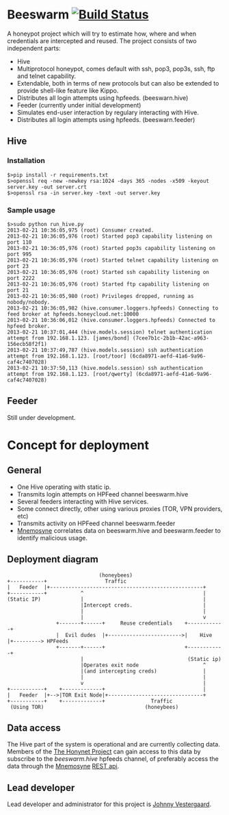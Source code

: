 # Beeswarm [![Build Status](https://travis-ci.org/johnnykv/beeswarm.png?branch=master)](https://travis-ci.org/johnnykv/beeswarm)
A honeypot project which will try to estimate how, where and when credentials are intercepted and reused.
The project consists of two independent parts:
* Hive
 * Multiprotocol honeypot, comes default with ssh, pop3, pop3s, ssh, ftp and telnet capability.
 * Extendable, both in terms of new protocols but can also be extended to provide shell-like feature like Kippo.
 * Distributes all login attempts using hpfeeds. (beeswarn.hive)
* Feeder (currently under initial development)
 * Simulates end-user interaction by regulary interacting with Hive.
 * Distributes all login attempts using hpfeeds. (beeswarn.feeder)


## Hive
### Installation
``` shell
$>pip install -r requirements.txt
$>openssl req -new -newkey rsa:1024 -days 365 -nodes -x509 -keyout server.key -out server.crt
$>openssl rsa -in server.key -text -out server.key
```

### Sample usage

```
$>sudo python run_hive.py
2013-02-21 10:36:05,975 (root) Consumer created.
2013-02-21 10:36:05,976 (root) Started pop3 capability listening on port 110
2013-02-21 10:36:05,976 (root) Started pop3s capability listening on port 995
2013-02-21 10:36:05,976 (root) Started telnet capability listening on port 23
2013-02-21 10:36:05,976 (root) Started ssh capability listening on port 2222
2013-02-21 10:36:05,976 (root) Started ftp capability listening on port 21
2013-02-21 10:36:05,980 (root) Privileges dropped, running as nobody/nobody.
2013-02-21 10:36:05,982 (hive.consumer.loggers.hpfeeds) Connecting to feed broker at hpfeeds.honeycloud.net:10000
2013-02-21 10:36:06,012 (hive.consumer.loggers.hpfeeds) Connected to hpfeed broker.
2013-02-21 10:37:01,444 (hive.models.session) telnet authentication attempt from 192.168.1.123. [james/bond] (7cee7b1c-2b1b-42ac-a963-156ecb58f2f1)
2013-02-21 10:37:49,787 (hive.models.session) ssh authentication attempt from 192.168.1.123. [root/toor] (6cda8971-aefd-41a6-9a96-caf4c7407028)
2013-02-21 10:37:50,113 (hive.models.session) ssh authentication attempt from 192.168.1.123. [root/qwerty] (6cda8971-aefd-41a6-9a96-caf4c7407028)
```

## Feeder
Still under development.

# Concept for deployment

## General
* One Hive operating with static ip.
 * Transmits login attempts on HPFeed channel beeswarm.hive
* Several feeders interacting with Hive services.
 * Some connect directly, other using various proxies (TOR, VPN providers, etc)
 * Transmits activity on HPFeed channel beeswarm.feeder
* [Mnemosyne](https://github.com/johnnykv/mnemosyne) correlates data on beeswarm.hive and beeswarm.feeder to identify malicious usage.

## Deployment diagram
                                  (honeybees)
    +-----------+                   Traffic
    |   Feeder  |+--------------------------------------------------+
    +-----------+           ^                                       |
    (Static IP)             |                                       |
                            |Intercept creds.                       |
                            |                                       |
                            |                                       v
                    +-------+------+     Reuse credentials    +------------+
                    |  Evil dudes  |+------------------------>|    Hive    |+---------> HPFeeds
                    +-------+------+                          +------------+
                            |                                  (Static ip)
                            |Operates exit node                     ^
                            |(and intercepting creds)               |
                            |                                       |
                            v                                       |
    +-----------+    +-------------+                                |
    |   Feeder  |+-->|TOR Exit Node|+-------------------------------+
    +-----------+    +-------------+               Traffic
     (Using TOR)                                 (honeybees)

## Data access
The Hive part of the system is operational and are currently collecting data. Members of the [The Honynet Project](http://www.honeynet.org/)
can gain access to this data by subscribe to the _beeswarm.hive_ hpfeeds channel, of preferably access the data through the [Mnemosyne](https://github.com/johnnykv/mnemosyne) [REST api](http://johnnykv.github.com/mnemosyne/WebAPI.html#resources-as-of-version-1).

## Lead developer
Lead developer and administrator for this project is [Johnny Vestergaard](mailto:jkv@unixcluster.dk).
